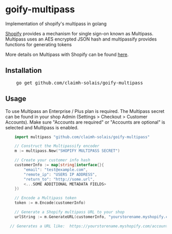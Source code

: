 # goify-multipass
Implementation of shopify's multipass in golang

[Shopify](http://shopify.com) provides a mechanism for single sign-on known as Multipass.  Multipass uses an AES encrypted JSON hash and multipassify provides functions for generating tokens

More details on Multipass with Shopify can be found [here](http://docs.shopify.com/api/tutorials/multipass-login).

## Installation
<pre>
    go get github.com/claimh-solais/goify-multipass
</pre>

## Usage

To use Multipass an Enterprise / Plus plan is required. The Multipass secret can be found in your shop Admin (Settings > Checkout > Customer Accounts).
Make sure "Accounts are required" or "Accounts are optional" is selected and Multipass is enabled.

``` go
    import multipass "github.com/claimh-solais/goify-multipass"

    // Construct the Multipassify encoder
    m := multipass.New("SHOPIFY MULTIPASS SECRET")

    // Create your customer info hash
    customerInfo := map[string]interface{}{
        "email": "test@example.com",
        "remote_ip": "USERS IP ADDRESS",
        "return_to": "http://some.url",
        <...SOME ADDITIONAL METADATA FIELDS>
    })

    // Encode a Multipass token
    token := m.Encode(customerInfo)

    // Generate a Shopify multipass URL to your shop
    urlString := m.GenerateURL(customerInfo, "yourstorename.myshopify.com")

  // Generates a URL like:  https://yourstorename.myshopify.com/account/login/multipass/<MULTIPASS-TOKEN>
```
